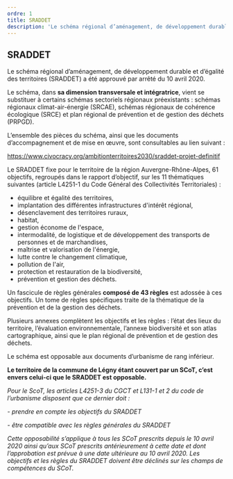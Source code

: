 ```yaml
---
ordre: 1
title: SRADDET
description: 'Le schéma régional d’aménagement, de développement durable et d’égalité des territoires (SRADDET) a été approuvé par arrêté du 10 avril 2020.'
---
```


## SRADDET

Le schéma régional d’aménagement, de développement durable et d’égalité des territoires (SRADDET) a été approuvé par arrêté du 10 avril 2020.

Le schéma, dans **sa dimension transversale et intégratrice**, vient se substituer à certains schémas sectoriels régionaux préexistants : schémas régionaux climat-air-énergie (SRCAE), schémas régionaux de cohérence écologique (SRCE) et plan régional de prévention et de gestion des déchets (PRPGD).

L’ensemble des pièces du schéma, ainsi que les documents d’accompagnement et de mise en œuvre,  sont consultables au lien suivant :

https://www.civocracy.org/ambitionterritoires2030/sraddet-projet-definitif

Le SRADDET fixe pour le territoire de la région Auvergne-Rhône-Alpes, 61 objectifs, regroupés dans le rapport d’objectif, sur les 11 thématiques suivantes (article L4251-1 du Code Général des Collectivités Territoriales) :

- équilibre et égalité des territoires, 
- implantation des différentes infrastructures d'intérêt régional, 
- désenclavement des territoires ruraux, 
- habitat,
- gestion économe de l'espace, 
- intermodalité, de logistique et de développement des transports de personnes et de marchandises,
- maîtrise et valorisation de l'énergie, 
- lutte contre le changement climatique, 
- pollution de l'air, 
- protection et restauration de la biodiversité, 
- prévention et gestion des déchets.

Un fascicule de règles générales **composé de 43 règles** est adossée à ces objectifs. Un tome de règles spécifiques traite de la thématique de la prévention et de la gestion des déchets. 

Plusieurs annexes complètent les objectifs et les règles : l’état des lieux du territoire, l’évaluation environnementale, l’annexe biodiversité et son atlas cartographique, ainsi que le plan régional de prévention et de gestion des déchets. 

Le schéma est opposable aux documents d’urbanisme de rang inférieur. 

**Le territoire de la commune de Légny étant couvert par un SCoT, c’est envers celui-ci que le SRADDET est opposable.**

*Pour le ScoT, les articles L4251-3 du CGCT et L131-1 et 2 du code de l’urbanisme disposent que ce dernier doit :*

*- prendre en compte les objectifs du SRADDET*

*- être compatible avec les règles générales du SRADDET*
      
*Cette opposabilité s’applique à tous les SCoT prescrits depuis le 10 avril 2020 ainsi qu’aux SCoT prescrits antérieurement à cette date et dont l’approbation est prévue à une date ultérieure au 10 avril 2020.
Les objectifs et les règles du SRADDET doivent être déclinés sur les champs de compétences du SCoT.*
